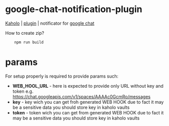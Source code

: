 # google-chat-notification-plugin
[Kaholo](https://kaholo.io/) | [plugin](https://kaholo.io/plugins/) | notificator for [google chat](https://developers.google.com/chat/reference/message-formats/basic?hl=en)  

How to create zip?
```
    npm run build
```
# params

For setup properly is required to provide params such:
- **WEB_HOOL_URL** - here is expected to provide only URL without key and token e.g. https://chat.googleapis.com/v1/spaces/AAAAc0GcmRo/messages
- **key** - key wich you can get froh generated WEB HOOK due to fact it may be a sensitive data you should store key in kaholo vaults
- **token** - token wich you can get from generated WEB HOOK due to fact it may be a sensitive data you should store key in kaholo vaults